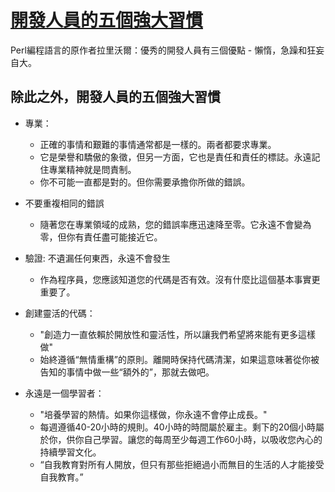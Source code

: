 # [開發人員的五個強大習慣](https://medium.com/swlh/5-powerful-habits-of-successful-developers-1c0e32659ea3)

Perl編程語言的原作者拉里沃爾：優秀的開發人員有三個優點 - 懶惰，急躁和狂妄自大。

## 除此之外，開發人員的五個強大習慣

- 專業：
  - 正確的事情和艱難的事情通常都是一樣的。兩者都要求專業。
  - 它是榮譽和驕傲的象徵，但另一方面，它也是責任和責任的標誌。永遠記住專業精神就是問責制。
  - 你不可能一直都是對的。但你需要承擔你所做的錯誤。

- 不要重複相同的錯誤
  - 隨著您在專業領域的成熟，您的錯誤率應迅速降至零。它永遠不會變為零，但你有責任盡可能接近它。

- 驗證: 不遺漏任何東西，永遠不會發生
  - 作為程序員，您應該知道您的代碼是否有效。沒有什麼比這個基本事實更重要了。

- 創建靈活的代碼：
  - "創造力一直依賴於開放性和靈活性，所以讓我們希望將來能有更多這樣做"
  - 始終遵循“無情重構”的原則。離開時保持代碼清潔，如果這意味著從你被告知的事情中做一些“額外的”，那就去做吧。

- 永遠是一個學習者：
  - "培養學習的熱情。如果你這樣做，你永遠不會停止成長。"
  - 每週遵循40-20小時的規則。40小時的時間屬於雇主。剩下的20個小時屬於你，供你自己學習。讓您的每周至少每週工作60小時，以吸收您內心的持續學習文化。
  - “自我教育對所有人開放，但只有那些拒絕過小而無目的生活的人才能接受自我教育。”

